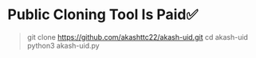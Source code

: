 # Public Cloning Tool Is Paid✅



>git clone https://github.com/akashttc22/akash-uid.git
>cd akash-uid
>python3 akash-uid.py
